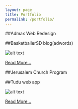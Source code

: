 ```yaml
---
layout: page
title: Portfolio
permalink: /portfolio/
---
```


##Admax Web Redesign

##BasketballerSD blog(adwords)

![alt text](https://lh5.googleusercontent.com/-0CIb94NuMnY/VMk9QW-jSzI/AAAAAAAAAJQ/X1zWrelve-E/w567-h530-no/tudu%2Bweb%2Bapp.png "Basketballer")

 [Read More...](https://hero02.github.io/pfi_basketballer)

##Jerusalem Church Program

##Tudu web app

![alt text](https://lh5.googleusercontent.com/-0CIb94NuMnY/VMk9QW-jSzI/AAAAAAAAAJQ/X1zWrelve-E/w567-h530-no/tudu%2Bweb%2Bapp.png "Tudu")

 [Read More...](https://hero02.github.io/pf1_tudu)
 


##
